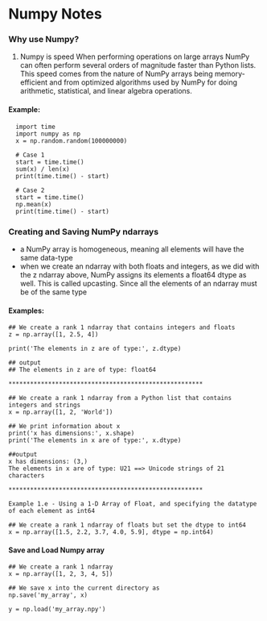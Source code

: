# Numpy Notes 
### Why use Numpy?
1. Numpy is speed When performing operations on large arrays NumPy can often perform several orders of magnitude faster than Python lists. This speed comes from the nature of NumPy arrays being memory-efficient and from optimized algorithms used by NumPy for doing arithmetic, statistical, and linear algebra operations.
#### Example:
```
  import time
  import numpy as np
  x = np.random.random(100000000)
  
  # Case 1
  start = time.time()
  sum(x) / len(x)
  print(time.time() - start)
  
  # Case 2
  start = time.time()
  np.mean(x)
  print(time.time() - start)
```

### Creating and Saving NumPy ndarrays
-  a NumPy array is homogeneous, meaning all elements will have the same data-type
-   when we create an ndarray with both floats and integers, as we did with the z ndarray above, NumPy assigns its elements a float64 dtype as well.       This is called upcasting. Since all the elements of an ndarray must be of the same type
  #### Examples:
  ```
 ## We create a rank 1 ndarray that contains integers and floats
z = np.array([1, 2.5, 4])

print('The elements in z are of type:', z.dtype)

## output
## The elements in z are of type: float64

******************************************************

## We create a rank 1 ndarray from a Python list that contains integers and strings
x = np.array([1, 2, 'World'])

## We print information about x
print('x has dimensions:', x.shape)
print('The elements in x are of type:', x.dtype)

##output
x has dimensions: (3,)
The elements in x are of type: U21 ==> Unicode strings of 21 characters

******************************************************

Example 1.e - Using a 1-D Array of Float, and specifying the datatype of each element as int64

## We create a rank 1 ndarray of floats but set the dtype to int64
x = np.array([1.5, 2.2, 3.7, 4.0, 5.9], dtype = np.int64)
```
#### Save and Load Numpy array
```
## We create a rank 1 ndarray
x = np.array([1, 2, 3, 4, 5])

## We save x into the current directory as 
np.save('my_array', x)

y = np.load('my_array.npy')

```
